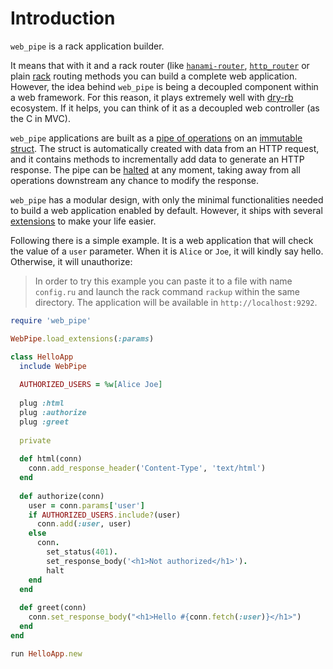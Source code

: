 # Introduction

`web_pipe` is a rack application builder.

It means that with it and a rack router (like
[`hanami-router`](https://github.com/hanami/router),
[`http_router`](https://github.com/joshbuddy/http_router) or plain
[rack](https://github.com/rack/rack) routing methods you can build a complete
web application.  However, the idea behind `web_pipe` is being a decoupled
component within a web framework.  For this reason, it plays extremely well
with [dry-rb](https://dry-rb.org/) ecosystem. If it helps, you can think of it
as a decoupled web controller (as the C in MVC).

`web_pipe` applications are built as a [pipe of
operations](/docs/design_model.md) on an [immutable
struct](/docs/connection_struct.md). The struct is automatically created
with data from an HTTP request, and it contains methods to
incrementally add data to generate an HTTP response. The pipe can
be [halted](/docs/connection_struct/halting_the_pipe.md) at any moment,
taking away from all operations downstream any chance to modify the
response.

`web_pipe` has a modular design, with only the minimal functionalities needed
to build a web application enabled by default. However, it ships with several
[extensions](/docs/extensions.md) to make your life easier.

Following there is a simple example. It is a web application that will check
the value of a `user` parameter. When it is `Alice` or `Joe`, it will kindly
say hello. Otherwise, it will unauthorize:

> In order to try this example you can paste it to a file with name `config.ru`
and launch the rack command `rackup` within the same directory. The application
will be available in `http://localhost:9292`.

```ruby
require 'web_pipe'

WebPipe.load_extensions(:params)

class HelloApp
  include WebPipe
  
  AUTHORIZED_USERS = %w[Alice Joe]
  
  plug :html
  plug :authorize
  plug :greet
  
  private
  
  def html(conn)
    conn.add_response_header('Content-Type', 'text/html')
  end
  
  def authorize(conn)
    user = conn.params['user']
    if AUTHORIZED_USERS.include?(user)
      conn.add(:user, user)
    else
      conn.
        set_status(401).
        set_response_body('<h1>Not authorized</h1>').
        halt
    end
  end
  
  def greet(conn)
    conn.set_response_body("<h1>Hello #{conn.fetch(:user)}</h1>")
  end
end

run HelloApp.new
```
